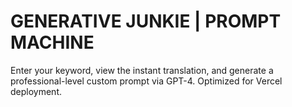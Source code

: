 
# GENERATIVE JUNKIE | PROMPT MACHINE

Enter your keyword, view the instant translation, and generate a professional-level custom prompt via GPT-4. Optimized for Vercel deployment.
